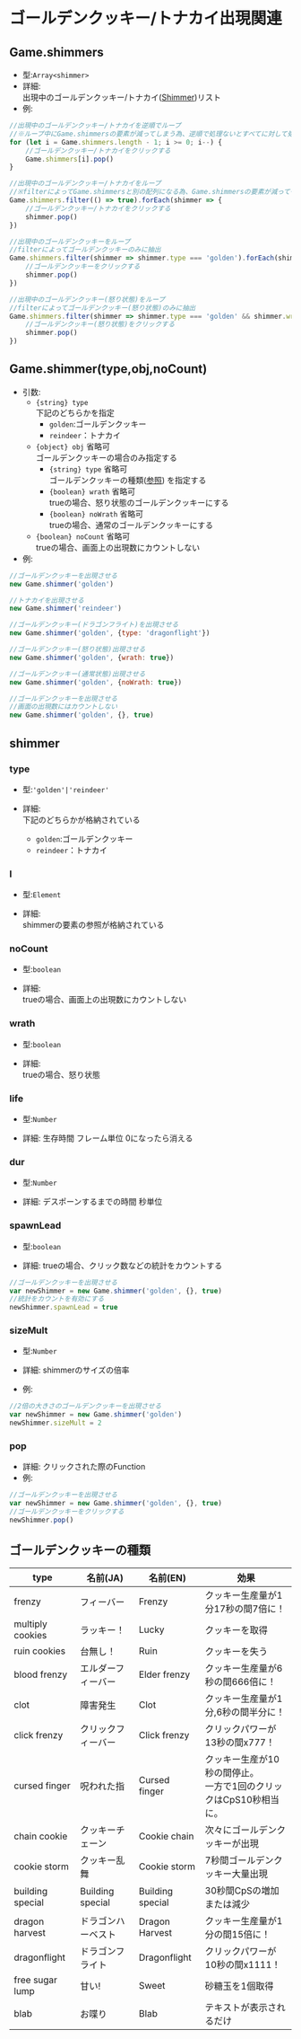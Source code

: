# ゴールデンクッキー/トナカイ出現関連

## Game.shimmers

- 型:`Array<shimmer>`
- 詳細:  
  出現中のゴールデンクッキー/トナカイ([Shimmer](#shimmer))リスト
- 例:

```js
//出現中のゴールデンクッキー/トナカイを逆順でループ
//※ループ中にGame.shimmersの要素が減ってしまう為、逆順で処理ないとすべてに対して処理出来ない
for (let i = Game.shimmers.length - 1; i >= 0; i--) {
    //ゴールデンクッキー/トナカイをクリックする
    Game.shimmers[i].pop()
}
```

```js
//出現中のゴールデンクッキー/トナカイをループ
//※filterによってGame.shimmersと別の配列になる為、Game.shimmersの要素が減っても正しく処理出来る
Game.shimmers.filter(() => true).forEach(shimmer => {
    //ゴールデンクッキー/トナカイをクリックする
    shimmer.pop()
})
```

```js
//出現中のゴールデンクッキーをループ
//filterによってゴールデンクッキーのみに抽出
Game.shimmers.filter(shimmer => shimmer.type === 'golden').forEach(shimmer => {
    //ゴールデンクッキーをクリックする
    shimmer.pop()
})
```

```js
//出現中のゴールデンクッキー(怒り状態)をループ
//filterによってゴールデンクッキー(怒り状態)のみに抽出
Game.shimmers.filter(shimmer => shimmer.type === 'golden' && shimmer.wrath).forEach(shimmer => {
    //ゴールデンクッキー(怒り状態)をクリックする
    shimmer.pop()
})
```

[comment]: <> (## Game.shimmerTypes)

[comment]: <> (shimmerの種類の****定****義 golden reindeer)

[comment]: <> (nが画面上の数)

## Game.shimmer(type,obj,noCount)

- 引数:
    - `{string} type`  
      下記のどちらかを指定
        - `golden`:ゴールデンクッキー
        - `reindeer`：トナカイ
    - `{object} obj` 省略可  
      ゴールデンクッキーの場合のみ指定する
        - `{string} type` 省略可  
          ゴールデンクッキーの種類([参照](#%E3%82%B3%E3%82%99%E3%83%BC%E3%83%AB%E3%83%86%E3%82%99%E3%83%B3%E3%82%AF%E3%83%83%E3%82%AD%E3%83%BC%E3%81%AE%E7%A8%AE%E9%A1%9E))
          を指定する
        - `{boolean} wrath` 省略可  
          trueの場合、怒り状態のゴールデンクッキーにする
        - `{boolean} noWrath` 省略可  
          trueの場合、通常のゴールデンクッキーにする
    - `{boolean} noCount` 省略可  
      trueの場合、画面上の出現数にカウントしない
- 例:

```js
//ゴールデンクッキーを出現させる
new Game.shimmer('golden')
```

```js
//トナカイを出現させる
new Game.shimmer('reindeer')
```

```js
//ゴールデンクッキー(ドラゴンフライト)を出現させる
new Game.shimmer('golden', {type: 'dragonflight'})
```

```js
//ゴールデンクッキー(怒り状態)出現させる
new Game.shimmer('golden', {wrath: true})
```

```js
//ゴールデンクッキー(通常状態)出現させる
new Game.shimmer('golden', {noWrath: true})
```

```js
//ゴールデンクッキーを出現させる
//画面の出現数にはカウントしない
new Game.shimmer('golden', {}, true)
```

## shimmer

### type

- 型:`'golden'|'reindeer'`

- 詳細:  
  下記のどちらかが格納されている
    - `golden`:ゴールデンクッキー
    - `reindeer`：トナカイ

### l

- 型:`Element`

- 詳細:  
  shimmerの要素の参照が格納されている

### noCount

- 型:`boolean`

- 詳細:  
  trueの場合、画面上の出現数にカウントしない

### wrath

- 型:`boolean`

- 詳細:  
  trueの場合、怒り状態

### life

- 型:`Number`

- 詳細:
  生存時間 フレーム単位 0になったら消える

### dur

- 型:`Number`

- 詳細:
  デスポーンするまでの時間 秒単位

### spawnLead

- 型:`boolean`

- 詳細:
  trueの場合、クリック数などの統計をカウントする

```js
//ゴールデンクッキーを出現させる
var newShimmer = new Game.shimmer('golden', {}, true)
//統計をカウントを有効にする
newShimmer.spawnLead = true
```

### sizeMult

- 型:`Number`

- 詳細:
  shimmerのサイズの倍率
- 例:

```js
//2倍の大きさのゴールデンクッキーを出現させる
var newShimmer = new Game.shimmer('golden')
newShimmer.sizeMult = 2
```

### pop

- 詳細:
  クリックされた際のFunction
- 例:

```js
//ゴールデンクッキーを出現させる
var newShimmer = new Game.shimmer('golden', {}, true)
//ゴールデンクッキーをクリックする
newShimmer.pop()
```

## ゴールデンクッキーの種類

| type             | 名前(JA)           | 名前(EN)           | 効果                                       |
|------------------|------------------|------------------|------------------------------------------|
| frenzy           | フィーバー            | Frenzy           | クッキー生産量が1分17秒の間7倍に！                      |
| multiply cookies | ラッキー！            | Lucky            | クッキーを取得                                  |
| ruin cookies     | 台無し！             | Ruin             | クッキーを失う                                  |
| blood frenzy     | エルダーフィーバー        | Elder frenzy     | クッキー生産量が6秒の間666倍に！                       |
| clot             | 障害発生             | Clot             | クッキー生産量が1分,6秒の間半分に！                      |
| click frenzy     | クリックフィーバー        | Click frenzy     | クリックパワーが13秒の間x777！                       |
| cursed finger    | 呪われた指            | Cursed finger    | クッキー生産が10秒の間停止。<br>一方で1回のクリックはCpS10秒相当に。 |
| chain cookie     | クッキーチェーン         | Cookie chain     | 次々にゴールデンクッキーが出現                          |
| cookie storm     | クッキー乱舞           | Cookie storm     | 7秒間ゴールデンクッキー大量出現                         |
| building special | Building special | Building special | 30秒間CpSの増加または減少                          |
| dragon harvest   | ドラゴンハーベスト        | Dragon Harvest   | クッキー生産量が1分の間15倍に！                        |
| dragonflight     | ドラゴンフライト         | Dragonflight     | クリックパワーが10秒の間x1111！                      |
| free sugar lump  | 甘い!              | Sweet            | 砂糖玉を1個取得                                 |
| blab             | お喋り              | Blab             | テキストが表示されるだけ                             |
